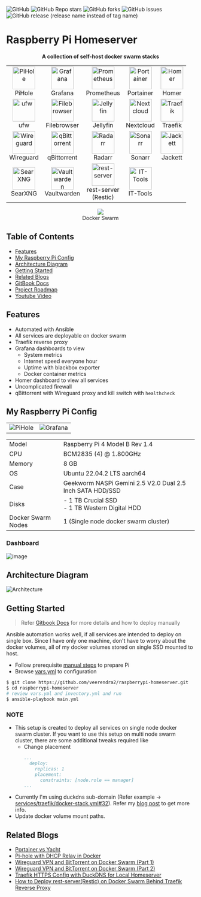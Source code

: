 ![GitHub](https://img.shields.io/github/license/veerendra2/raspberrypi-homeserver)
![GitHub Repo stars](https://img.shields.io/github/stars/veerendra2/raspberrypi-homeserver?style=plastic)
![GitHub forks](https://img.shields.io/github/forks/veerendra2/raspberrypi-homeserver?style=plastic)
![GitHub issues](https://img.shields.io/github/issues/veerendra2/raspberrypi-homeserver?style=plastic)
![GitHub release (release name instead of tag name)](https://img.shields.io/github/v/release/veerendra2/raspberrypi-homeserver?include_prereleases&style=plastic)
# Raspberry Pi Homeserver

<p align="center">
<b>A collection of self-host docker swarm stacks </b>
</p>

<table align="center">
<tr>
  <td>
    <center>
      <img src="https://user-images.githubusercontent.com/8393701/194064977-eca90693-1ddb-46cf-8a77-91cdf9e4bc69.png" alt="PiHole" width="60"/> <br/>PiHole
    </center>
  </td>
  <td>
    <center>
      <img src="https://user-images.githubusercontent.com/8393701/194064712-9256cf97-b353-46b7-80b6-f0eb40ab7d92.png" alt="Grafana" width="60"/> <br/> Grafana
    </center>
  </td>
  <td>
    <center>
      <img src="https://user-images.githubusercontent.com/8393701/194065021-97ddcecc-bba4-4157-b720-461e7d3735e7.png" alt="Prometheus" width="60"/> <br/> Prometheus
    </center>
  </td>
  <td>
    <center>
      <img src="https://user-images.githubusercontent.com/8393701/194064903-5644c6be-ba19-4192-9a76-35ddc78d8c4b.png" alt="Portainer" width="60"/> <br /> Portainer
    </center>
  </td>
  <td>
    <center>
      <img src="https://user-images.githubusercontent.com/8393701/194067359-05781276-1953-4b6c-a548-c3d292d49389.png" alt="Homer" width="60"/> <br /> Homer
    </center>
  </td>
</tr>
<tr>
  <td>
    <center>
      <img src="https://user-images.githubusercontent.com/8393701/196800928-49cd5781-88b2-40ff-b398-7d335cca24c0.png" alt="ufw" width="60"/> <br /> ufw
    </center>
  </td>
  <td>
    <center>
      <img src="https://user-images.githubusercontent.com/8393701/194383872-f90aab62-ebac-4973-bbb0-766fafd2a8cd.png" alt="Filebrowser" width="60"/> <br /> Filebrowser
    </center>
  </td>
  <td>
    <center>
      <img src="https://user-images.githubusercontent.com/8393701/194766544-2b539ee7-cb51-426f-9174-a98c1f94a044.png" alt="Jellyfin" width="60"/> <br /> Jellyfin
    </center>
  </td>
  <td>
    <center>
      <img src="https://user-images.githubusercontent.com/8393701/195693675-b363b46a-146d-49f0-9182-6fc59b3e281d.png" alt="Nextcloud" width="60"/> <br /> Nextcloud
    </center>
  </td>
  <td>
    <center>
      <img src="https://user-images.githubusercontent.com/8393701/221434420-2277ee82-115d-4ec6-bbe7-d0a010687dda.png" alt="Traefik" width="60"/> <br /> Traefik
    </center>
  </td>
</tr>
<tr>
  <td>
    <center>
      <img src="https://user-images.githubusercontent.com/8393701/226209007-03526f21-c6f6-40e1-bafd-396c87ce570c.png" alt="Wireguard" width="60"/> <br /> Wireguard
    </center>
  </td>
  <td>
    <center>
      <img src="https://user-images.githubusercontent.com/8393701/226446777-1f166dd0-7347-412d-9f53-ede03a5e680d.png" alt="qBittorrent" width="60"/> <br /> qBittorrent
    </center>
  </td>
  <td>
    <center>
      <img src="https://user-images.githubusercontent.com/8393701/227026824-d321bde0-75da-4b7c-a7aa-e8af514bd1f5.svg" alt="Radarr" width="60"/> <br /> Radarr
    </center>
  </td>
  <td>
    <center>
      <img src="https://user-images.githubusercontent.com/8393701/238430770-f759203b-0be2-41bd-b6d5-453104b5cdec.png" alt="Sonarr" width="60"/> <br /> Sonarr
    </center>
  </td>
  <td>
    <center>
      <img src="https://user-images.githubusercontent.com/8393701/229378978-cf3db371-c705-435b-aaf8-fe224b1bea66.png" alt="Jackett" width="60"/> <br /> Jackett
    </center>
  </td>
</tr>
<tr>
  <td>
    <center>
      <img src="https://user-images.githubusercontent.com/8393701/246494833-8c9f8489-8d1a-460e-9c3e-134a8958d5cf.svg" alt="SearXNG" width="60"/> <br /> SearXNG
    </center>
  </td>
  <td>
    <center>
      <img src="https://user-images.githubusercontent.com/8393701/252403104-a77ba8cf-9d2c-4791-8b22-9ca1f9ef5d5c.png" alt="Vaultwarden" width="60"/> <br /> Vaultwarden
    </center>
  </td>
  <td>
    <center>
      <img src="https://user-images.githubusercontent.com/8393701/253675772-39bd3d53-458d-479c-a49e-a6bf0a376afe.png" alt="rest-server" width="60"/> <br /> rest-server<br/>(Restic)
    </center>
  </td>
  <td>
    <center>
      <img src="https://user-images.githubusercontent.com/8393701/273405568-8b3eae3f-244b-4c8c-bee0-e6aab7b751f0.png" alt="IT-Tools" width="60"/> <br /> IT-Tools
    </center>
  </td>
</tr>
</table>


<p align="center">
  <img src="https://user-images.githubusercontent.com/8393701/221664828-4531e8b6-491c-44b3-b270-cda18040abba.png" /><br/>Docker Swarm
</p>


## Table of Contents
* [Features](https://github.com/veerendra2/raspberrypi-homeserver#features)
* [My Raspberry Pi Config](https://github.com/veerendra2/raspberrypi-homeserver#my-Raspberry-pi-config)
* [Architecture Diagram](https://github.com/veerendra2/raspberrypi-homeserver#architecture-diagram)
* [Getting Started](https://github.com/veerendra2/raspberrypi-homeserver#getting-started)
* [Related Blogs](https://github.com/veerendra2/raspberrypi-homeserver#related-blogs)
* [GitBook Docs](https://dust6765.gitbook.io/raspberrypi-home-server/)
* [Project Roadmap](https://github.com/veerendra2/raspberrypi-homeserver/projects)
* [Youtube Video](https://www.youtube.com/watch?v=lb4s4roM6zY)

## Features
* Automated with Ansible
* All services are deployable on docker swarm
* Traefik reverse proxy
* Grafana dashboards to view
  * System metrics
  * Internet speed everyone hour
  * Uptime with blackbox exporter
  * Docker container metrics
* Homer dashboard to view all services
* Uncomplicated firewall
* qBittorrent with Wireguard proxy and kill switch with `healthcheck`

## My Raspberry Pi Config
<table align="center">
<tr>
  <td>
    <center>
      <img src="https://user-images.githubusercontent.com/8393701/235317038-70f5f50b-541b-48bb-84e0-a53e63308d00.jpg" alt="PiHole" width=""/>
    </center>
  </td>
  <td>
    <center>
      <img src="https://user-images.githubusercontent.com/8393701/235317036-59dcc390-6f38-49ab-bfbc-4502f291d210.jpg" alt="Grafana" width=""/>
    </center>
  </td>
</tr>
</table>

<table>
<tr>
  <td>Model</td>
  <td>Raspberry Pi 4 Model B Rev 1.4</td>
</tr>
<tr>
  <td>CPU</td>
  <td>BCM2835 (4) @ 1.800GHz</td>
</tr>
<tr>
  <td>Memory</td>
  <td>8 GB</td>
</tr>
<tr>
  <td>OS</td>
  <td>Ubuntu 22.04.2 LTS aarch64</td>
</tr>
<tr>
  <td>Case</td>
  <td>Geekworm NASPi Gemini 2.5 V2.0 Dual 2.5 Inch SATA HDD/SSD</td>
</tr>
<tr>
  <td>Disks</td>
  <td>- 1 TB Crucial SSD<br/>- 1 TB Western Digital HDD</td>
</tr>
<tr>
  <td>Docker Swarm Nodes</td>
  <td>1 (Single node docker swarm cluster)</td>
</tr>
</table>

### Dashboard
![image](https://user-images.githubusercontent.com/8393701/229379261-2bed7cf0-6117-4edd-b391-a31969915c40.png)

## Architecture Diagram
![Architecture](https://user-images.githubusercontent.com/8393701/235324714-75620112-a89b-4d10-ab9d-2e44de75d36b.jpg)

## Getting Started
> Refer [Gitbook Docs](https://dust6765.gitbook.io/raspberrypi-home-server/) for more details and how to deploy manually

Ansible automation works well, if all services are intended to deploy on single box. Since I have only one machine, don't have to worry about the docker volumes, all of my docker volumes stored on single SSD mounted to host.

* Follow prerequisite [manual steps](https://dust6765.gitbook.io/raspberrypi-home-server/settings/manual-steps) to prepare Pi
* Browse [vars.yml](./vars.yml) to configuration

```bash
$ git clone https://github.com/veerendra2/raspberrypi-homeserver.git
$ cd raspberrypi-homeserver
# review vars.yml and inventory.yml and run
$ ansible-playbook main.yml
```
### NOTE
* This setup is created to deploy all services on single node docker swarm cluster. If you want to use this setup on multi node swarm cluster, there are some additional tweaks required like
  * Change placement
    ```yaml
    ...
      deploy:
        replicas: 1
        placement:
          constraints: [node.role == manager]
    ...
    ```
* Currently I'm using duckdns sub-domain (Refer example -> [services/traefik/docker-stack.yml#32](./services/traefik/docker-stack.yml#32)). Refer my [blog post](https://veerendra2.medium.com/traefik-https-config-with-duckdns-for-local-homeserver-c55db9971683) to get more info.
* Update docker volume mount paths.

## Related Blogs
* [Portainer vs Yacht](https://veerendra2.medium.com/portainer-vs-yacht-316405b9e867)
* [Pi-hole with DHCP Relay in Docker](https://veerendra2.medium.com/pi-hole-with-dhcp-relay-in-docker-cef397922e5a)
* [Wireguard VPN and BitTorrent on Docker Swarm (Part 1)](https://veerendra2.medium.com/wireguard-vpn-and-bittorrent-on-docker-swarm-part-1-1100b4115cc0)
* [Wireguard VPN and BitTorrent on Docker Swarm (Part 2)](https://veerendra2.medium.com/wireguard-vpn-and-bittorrent-on-docker-swarm-part-2-b92a251ba873)
* [Traefik HTTPS Config with DuckDNS for Local Homeserver](https://veerendra2.medium.com/traefik-https-config-with-duckdns-for-local-homeserver-c55db9971683)
* [How to Deploy rest-server(Restic) on Docker Swarm Behind Traefik Reverse Proxy](https://dev.to/veerendra2/how-to-deploy-rest-serverrestic-on-docker-swarm-behind-traefik-reverse-proxy-4a8h)

